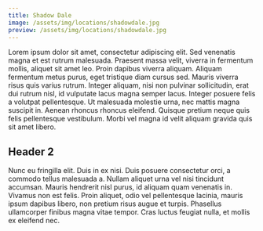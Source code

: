 ```yaml
---
title: Shadow Dale
image: /assets/img/locations/shadowdale.jpg
preview: /assets/img/locations/shadowdale.jpg
---
```


Lorem ipsum dolor sit amet, consectetur adipiscing elit. Sed venenatis magna et est rutrum malesuada. Praesent massa velit, viverra in fermentum mollis, aliquet sit amet leo. Proin dapibus viverra aliquam. Aliquam fermentum metus purus, eget tristique diam cursus sed. Mauris viverra risus quis varius rutrum. Integer aliquam, nisi non pulvinar sollicitudin, erat dui rutrum nisl, id vulputate lacus magna semper lacus. Integer posuere felis a volutpat pellentesque. Ut malesuada molestie urna, nec mattis magna suscipit in. Aenean rhoncus rhoncus eleifend. Quisque pretium neque quis felis pellentesque vestibulum. Morbi vel magna id velit aliquam gravida quis sit amet libero.

## Header 2

Nunc eu fringilla elit. Duis in ex nisi. Duis posuere consectetur orci, a commodo tellus malesuada a. Nullam aliquet urna vel nisi tincidunt accumsan. Mauris hendrerit nisl purus, id aliquam quam venenatis in. Vivamus non est felis. Proin aliquet, odio vel pellentesque lacinia, mauris ipsum dapibus libero, non pretium risus augue et turpis. Phasellus ullamcorper finibus magna vitae tempor. Cras luctus feugiat nulla, et mollis ex eleifend nec.
